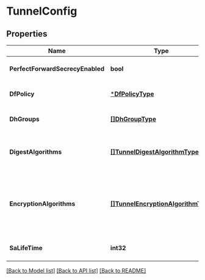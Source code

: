 # TunnelConfig

## Properties
Name | Type | Description | Notes
------------ | ------------- | ------------- | -------------
**PerfectForwardSecrecyEnabled** | **bool** | If true, perfect forward secrecy is enabled. The default value is true. | [optional] [default to null]
**DfPolicy** | [***DfPolicyType**](DfPolicyType.md) | Policy for handling degragmentation bit. The default is COPY. | [optional] [default to null]
**DhGroups** | [**[]DhGroupType**](DhGroupType.md) | The list of Diffie-Helman groups to be used is PFS is enabled. Default is GROUP14. | [default to null]
**DigestAlgorithms** | [**[]TunnelDigestAlgorithmType**](TunnelDigestAlgorithmType.md) | The list of Digest algorithms to be used for message digest. The default digest algorithm is implictly covered by default encrpyption algorithm AES_GCM_128.  | [optional] [default to null]
**EncryptionAlgorithms** | [**[]TunnelEncryptionAlgorithmType**](TunnelEncryptionAlgorithmType.md) | The list of Encryption algorithms to use in IPSec tunnel establishment. Default is AES_GCM_128. NO_ENCRYPTION_AUTH_AES_GMAC_* enables authentication on input data without encryption. If one of these options is used, digest algorithm should be empty.  | [default to null]
**SaLifeTime** | **int32** | The Security Association life time in seconds. Default is 3600 seconds. | [optional] [default to null]

[[Back to Model list]](../README.md#documentation-for-models) [[Back to API list]](../README.md#documentation-for-api-endpoints) [[Back to README]](../README.md)


